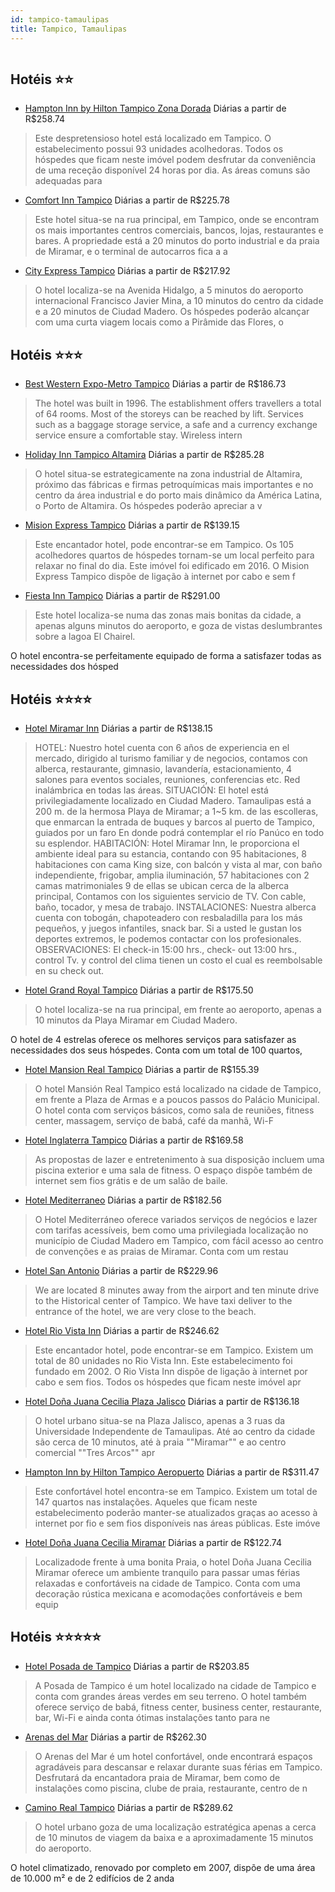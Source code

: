 ```yaml
---
id: tampico-tamaulipas
title: Tampico, Tamaulipas
---
```


<center><img src="https://photos.hotelbeds.com/giata/47/479121/479121a_hb_a_002.jpg" alt="" /></center>


## Hotéis ⭐️⭐️

-    [Hampton Inn by Hilton Tampico Zona Dorada](https://www.hurb.com/aud/https://www.hurb.com/hoteis/tampico/hampton-inn-by-hilton-tampico-zona-dorada-JNP-JP836054?cmp=18055) Diárias a partir de R$258.74
   > Este despretensioso hotel está localizado em Tampico. O estabelecimento possui 93 unidades acolhedoras. Todos os hóspedes que ficam neste imóvel podem desfrutar da conveniência de uma receção disponível 24 horas por dia. As áreas comuns são adequadas para
-    [Comfort Inn Tampico](https://www.hurb.com/aud/https://www.hurb.com/hoteis/tampico/comfort-inn-tampico-JNP-JP194712?cmp=18055) Diárias a partir de R$225.78
   > Este hotel situa-se na rua principal, em Tampico, onde se encontram os mais importantes centros comerciais, bancos, lojas, restaurantes e bares. A propriedade está a 20 minutos do porto industrial e da praia de Miramar, e o terminal de autocarros fica a a
-    [City Express Tampico](https://www.hurb.com/aud/https://www.hurb.com/hoteis/tampico/city-express-tampico-JNP-JP778967?cmp=18055) Diárias a partir de R$217.92
   > O hotel localiza-se na Avenida Hidalgo, a 5 minutos do aeroporto internacional Francisco Javier Mina, a 10 minutos do centro da cidade e a 20 minutos de Ciudad Madero. Os hóspedes poderão alcançar com uma curta viagem locais como a Pirâmide das Flores, o 

## Hotéis ⭐️⭐️⭐️

-    [Best Western Expo-Metro Tampico](https://www.hurb.com/aud/https://www.hurb.com/hoteis/tampico/best-western-expo-metro-tampico-JNP-JP057934?cmp=18055) Diárias a partir de R$186.73
   > The hotel was built in 1996. The establishment offers travellers a total of 64 rooms. Most of the storeys can be reached by lift. Services such as a baggage storage service, a safe and a currency exchange service ensure a comfortable stay. Wireless intern
-    [Holiday Inn Tampico Altamira](https://www.hurb.com/aud/https://www.hurb.com/hoteis/tampico/holiday-inn-tampico-altamira-JNP-JP065472?cmp=18055) Diárias a partir de R$285.28
   > O hotel situa-se estrategicamente na zona industrial de Altamira, próximo das fábricas e firmas petroquímicas mais importantes e no centro da área industrial e do porto mais dinâmico da América Latina, o Porto de Altamira. Os hóspedes poderão apreciar a v
-    [Mision Express Tampico](https://www.hurb.com/aud/https://www.hurb.com/hoteis/tampico/mision-express-tampico-JNP-JP01805X?cmp=18055) Diárias a partir de R$139.15
   > Este encantador hotel, pode encontrar-se em Tampico. Os 105 acolhedores quartos de hóspedes tornam-se um local perfeito para relaxar no final do dia. Este imóvel foi edificado em 2016. O Mision Express Tampico dispõe de ligação à internet por cabo e sem f
-    [Fiesta Inn Tampico](https://www.hurb.com/aud/https://www.hurb.com/hoteis/tampico/fiesta-inn-tampico-JNP-JP241564?cmp=18055) Diárias a partir de R$291.00
   > Este hotel localiza-se numa das zonas mais bonitas da cidade, a apenas alguns minutos do aeroporto, e goza de vistas deslumbrantes sobre a lagoa El Chairel.

O hotel encontra-se perfeitamente equipado de forma a satisfazer todas as necessidades dos hósped

## Hotéis ⭐️⭐️⭐️⭐️

-    [Hotel Miramar Inn](https://www.hurb.com/aud/https://www.hurb.com/hoteis/tampico/hotel-miramar-inn-JNP-JP122294?cmp=18055) Diárias a partir de R$138.15
   > HOTEL: Nuestro hotel cuenta con 6 años de experiencia en el mercado, dirigido al turismo familiar y de negocios, contamos con alberca, restaurante, gimnasio, lavandería, estacionamiento, 4 salones para eventos sociales, reuniones, conferencias etc. Red inalámbrica en todas las áreas. SITUACIÓN: El hotel está privilegiadamente localizado en Ciudad Madero. Tamaulipas está a 200 m. de la hermosa Playa de Miramar; a 1~5 km. de las escolleras, que enmarcan la entrada de buques y barcos al puerto de Tampico, guiados por un faro En donde podrá contemplar el río Panúco en todo su esplendor. HABITACIÓN: Hotel Miramar Inn, le proporciona el ambiente ideal para su estancia, contando con 95 habitaciones, 8 habitaciones con cama King size, con balcón y vista al mar, con baño independiente, frigobar, amplia iluminación, 57 habitaciones con 2 camas matrimoniales 9 de ellas se ubican cerca de la alberca principal, Contamos con los siguientes servicio de TV. Con cable, baño, tocador, y mesa de trabajo. INSTALACIONES: Nuestra alberca cuenta con tobogán, chapoteadero con resbaladilla para los más pequeños, y juegos infantiles, snack bar. Si a usted le gustan los deportes extremos, le podemos contactar con los profesionales. OBSERVACIONES: El check-in 15:00 hrs., check- out 13:00 hrs., control Tv. y control del clima tienen un costo el cual es reembolsable en su check out.
-    [Hotel Grand Royal Tampico](https://www.hurb.com/aud/https://www.hurb.com/hoteis/tampico/hotel-grand-royal-tampico-JNP-JP241772?cmp=18055) Diárias a partir de R$175.50
   > O hotel localiza-se na rua principal, em frente ao aeroporto, apenas a 10 minutos da Playa Miramar em Ciudad Madero.

O hotel de 4 estrelas oferece os melhores serviços para satisfazer as necessidades dos seus hóspedes. Conta com um total de 100 quartos, 
-    [Hotel Mansion Real Tampico](https://www.hurb.com/aud/https://www.hurb.com/hoteis/tampico/hotel-mansion-real-tampico-JNP-JP122291?cmp=18055) Diárias a partir de R$155.39
   > O hotel Mansión Real Tampico está localizado na cidade de Tampico, em frente a Plaza de Armas e a poucos passos do Palácio Municipal. O hotel conta com serviços básicos, como sala de reuniões, fitness center, massagem, serviço de babá, café da manhã, Wi-F
-    [Hotel Inglaterra Tampico](https://www.hurb.com/aud/https://www.hurb.com/hoteis/tampico/hotel-inglaterra-tampico-JNP-JP000525?cmp=18055) Diárias a partir de R$169.58
   > As propostas de lazer e entretenimento à sua disposição incluem uma piscina exterior e uma sala de fitness. O espaço dispõe também de internet sem fios grátis e de um salão de baile.
-    [Hotel Mediterraneo](https://www.hurb.com/aud/https://www.hurb.com/hoteis/tampico/hotel-mediterraneo-JNP-JP073954?cmp=18055) Diárias a partir de R$182.56
   > O Hotel Mediterráneo oferece variados serviços de negócios e lazer com tarifas acessíveis, bem como uma privilegiada localização no município de Ciudad Madero em Tampico, com fácil acesso ao centro de convenções e as praias de Miramar. Conta com um restau
-    [Hotel San Antonio](https://www.hurb.com/aud/https://www.hurb.com/hoteis/tampico/hotel-san-antonio-JNP-JP251989?cmp=18055) Diárias a partir de R$229.96
   > We are located 8 minutes away from the airport and ten minute drive to the Historical center of Tampico. We have taxi deliver to the entrance of the hotel, we are very close to the beach.
-    [Hotel Rio Vista Inn](https://www.hurb.com/aud/https://www.hurb.com/hoteis/tampico/hotel-rio-vista-inn-JNP-JP057933?cmp=18055) Diárias a partir de R$246.62
   > Este encantador hotel, pode encontrar-se em Tampico. Existem um total de 80 unidades no Rio Vista Inn. Este estabelecimento foi fundado em 2002. O Rio Vista Inn dispõe de ligação à internet por cabo e sem fios. Todos os hóspedes que ficam neste imóvel apr
-    [Hotel Doña Juana Cecilia Plaza Jalisco](https://www.hurb.com/aud/https://www.hurb.com/hoteis/tampico/hotel-dona-juana-cecilia-plaza-jalisco-JNP-JP057932?cmp=18055) Diárias a partir de R$136.18
   > O hotel urbano situa-se na Plaza Jalisco, apenas a 3 ruas da Universidade Independente de Tamaulipas. Até ao centro da cidade são cerca de 10 minutos, até à praia &quot;&quot;Miramar&quot;&quot; e ao centro comercial &quot;&quot;Tres Arcos&quot;&quot; apr
-    [Hampton Inn by Hilton Tampico Aeropuerto](https://www.hurb.com/aud/https://www.hurb.com/hoteis/tampico/hampton-inn-by-hilton-tampico-aeropuerto-JNP-JP198536?cmp=18055) Diárias a partir de R$311.47
   > Este confortável hotel encontra-se em Tampico. Existem um total de 147 quartos nas instalações. Aqueles que ficam neste estabelecimento poderão manter-se atualizados graças ao acesso à internet por fio e sem fios disponíveis nas áreas públicas. Este imóve
-    [Hotel Doña Juana Cecilia Miramar](https://www.hurb.com/aud/https://www.hurb.com/hoteis/tampico/hotel-dona-juana-cecilia-miramar-JNP-JP804530?cmp=18055) Diárias a partir de R$122.74
   > Localizadode frente à uma bonita Praia, o hotel Doña Juana Cecilia Miramar oferece um ambiente tranquilo para passar umas férias relaxadas e confortáveis na cidade de Tampico. Conta com uma decoração rústica mexicana e acomodações confortáveis e bem equip

## Hotéis ⭐️⭐️⭐️⭐️⭐️

-    [Hotel Posada de Tampico](https://www.hurb.com/aud/https://www.hurb.com/hoteis/tampico/hotel-posada-de-tampico-JNP-JP746421?cmp=18055) Diárias a partir de R$203.85
   > A Posada de Tampico é um hotel localizado na cidade de Tampico e conta com grandes áreas verdes em seu terreno. O hotel também oferece serviço de babá, fitness center, business center, restaurante, bar, Wi-Fi e ainda conta ótimas instalações tanto para ne
-    [Arenas del Mar](https://www.hurb.com/aud/https://www.hurb.com/hoteis/tampico/arenas-del-mar-JNP-JP102745?cmp=18055) Diárias a partir de R$262.30
   > O Arenas del Mar é um hotel confortável, onde encontrará espaços agradáveis para descansar e relaxar durante suas férias em Tampico. Desfrutará da encantadora praia de Miramar, bem como de instalações como piscina, clube de praia, restaurante, centro de n
-    [Camino Real Tampico](https://www.hurb.com/aud/https://www.hurb.com/hoteis/tampico/camino-real-tampico-JNP-JP275292?cmp=18055) Diárias a partir de R$289.62
   > O hotel urbano goza de uma localização estratégica apenas a cerca de 10 minutos de viagem da baixa e a aproximadamente 15 minutos do aeroporto.

O hotel climatizado, renovado por completo em 2007, dispõe de uma área de 10.000 m² e de 2 edifícios de 2 anda
